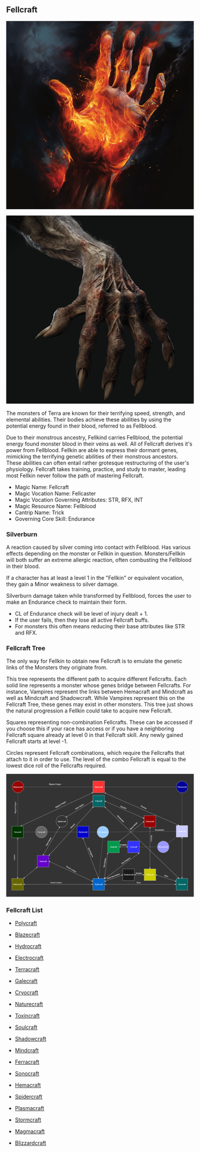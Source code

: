 ## Fellcraft

![](Blazecraft/Blazecraft.png)

![](Polycraft/Polycraft.png)

The monsters of Terra are known for their terrifying speed, strength, and elemental abilities. Their bodies achieve these abilities by using the potential energy found in their blood, referred to as Fellblood.

Due to their monstrous ancestry, Fellkind carries Fellblood, the potential energy found monster blood in their veins as well. All of Fellcraft derives it's power from Fellblood. Fellkin are able to express their dormant genes, mimicking the terrifying genetic abilities of their monstrous ancestors. These abilities can often entail rather grotesque restructuring of the user's physiology. Fellcraft takes training, practice, and study to master, leading most Fellkin never follow the path of mastering Fellcraft.

- Magic Name: Fellcraft
- Magic Vocation Name: Fellcaster
- Magic Vocation Governing Attributes: STR, RFX, INT
- Magic Resource Name: Fellblood
- Cantrip Name: Trick
- Governing Core Skill: Endurance

### Silverburn

A reaction caused by silver coming into contact with Fellblood. Has various effects depending on the monster or Fellkin in question. Monsters/Fellkin will both suffer an extreme allergic reaction, often combusting the Fellblood in their blood.

If a character has at least a level 1 in the "Fellkin" or equivalent vocation, they gain a Minor weakness to silver damage.

Silverburn damage taken while transformed by Fellblood, forces the user to make an Endurance check to maintain their form.

* CL of  Endurance check will be level of injury dealt + 1.
* If the user fails, then they lose all active Fellcraft buffs.
* For monsters this often means reducing their base attributes like STR and RFX.

### Fellcraft Tree

The only way for Fellkin to obtain new Fellcraft is to emulate the genetic links of the Monsters they originate from.

This tree represents the different path to acquire different Fellcrafts. Each solid line represents a monster whose genes bridge between Fellcrafts. For instance, Vampires represent the links between Hemacraft and Mindcraft as well as Mindcraft and Shadowcraft. While Vampires represent this on the Fellcraft Tree, these genes may exist in other monsters. This tree just shows the natural progression a Fellkin could take to acquire new Fellcraft.

Squares representing non-combination Fellcrafts. These can be accessed if you choose this if your race has access or if you have a neighboring Fellcraft square already at level 0 in that Fellcraft skill. Any newly gained Fellcraft starts at level -1.

Circles represent Fellcraft combinations, which require the Fellcrafts that attach to it in order to use. The level of the combo Fellcraft is equal to the lowest dice roll of the Fellcrafts required.

![alt text](FellcraftTree.png)

### Fellcraft List

- [Polycraft](Polycraft/Polycraft.md)

- [Blazecraft](Blazecraft/Blazecraft.md)

- [Hydrocraft](Hydrocraft/Hydrocraft.md)

- [Electrocraft](Electrocraft/Electrocraft.md)

- [Terracraft](Terracraft/Terracraft.md)

- [Galecraft](Galecraft/Galecraft.md)

- [Cryocraft](Cryocraft/Cryocraft.md)

- [Naturecraft](Naturecraft/Naturecraft.md)

- [Toxincraft](Toxincraft/Toxincraft.md)

- [Soulcraft](Soulcraft/Soulcraft.md)

- [Shadowcraft](Shadowcraft/Shadowcraft.md)

- [Mindcraft](Mindcraft/Mindcraft.md)

- [Ferracraft](Ferracraft/Ferracraft.md)

- [Sonocraft](Sonocraft/Sonocraft.md)

- [Hemacraft](Hemacraft/Hemacraft.md)

- [Spidercraft](Spidercraft/Spidercraft.md)

- [Plasmacraft](Plasmacraft/Plasmacraft.md)

- [Stormcraft](Stormcraft/Stormcraft.md)

- [Magmacraft](Magmacraft/Magmacraft.md)

- [Blizzardcraft](Blizzardcraft/Blizzardcraft.md)
